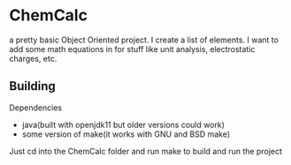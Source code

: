 # ChemCalc
a pretty basic Object Oriented project. I create a list of elements. I want to add some math equations in for stuff like unit analysis, electrostatic charges, etc. 

## Building
Dependencies
- java(built with openjdk11 but older versions could work)
- some version of make(it works with GNU and BSD make)

Just cd into the ChemCalc folder and run make to build and run the project

